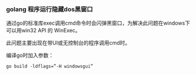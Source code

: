### golang 程序运行隐藏dos黑窗口

通过go的标准库exec调用cmd命令时会闪弹黑窗口，为解决此问题在windows下可以用win32 API 的 WinExec。

此问题主要出现在带UI或无控制台的程序调用cmd时。

编译go时加入参数：
```batch
go build -ldflags=”-H windowsgui”
```
